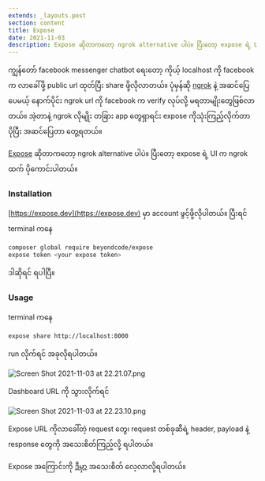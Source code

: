 ```yaml
---
extends: _layouts.post
section: content
title: Expose
date: 2021-11-03
description: Expose ဆိုတာကတော့ ngrok alternative ပါပဲ။ ပြီးတော့ expose ရဲ့ UI က ngrok ထက် ပိုကောင်းပါတယ်။
---
```


ကျွန်တော် facebook messenger chatbot ရေးတော့ ကိုယ့် localhost ကို facebook က လာခေါ်ဖို့ public url ထုတ်ပြီး share ဖို့လိုလာတယ်။ ပုံမှန်ဆို [ngrok](https://ngrok.com/) နဲ့ အဆင်ပြေပေမယ့် နောက်ပိုင်း ngrok url ကို facebook က verify လုပ်လို့ မရတာမျိုးတွေဖြစ်လာတယ်။ အဲ့တာနဲ့ ngrok လိုမျိုး တခြား app တွေရှာရင်း expose ကိုသုံးကြည့်လိုက်တာ ပိုပြီး အဆင်ပြေတာ တွေ့ရတယ်။

[Expose](https://expose.dev/)  ဆိုတာကတော့ ngrok alternative ပါပဲ။ ပြီးတော့ expose ရဲ့ UI က ngrok ထက် ပိုကောင်းပါတယ်။

### Installation
[https://expose.dev](https://expose.dev) မှာ account ဖွင့်ဖို့လိုပါတယ်။
ပြီးရင် terminal ကနေ

```sh
composer global require beyondcode/expose
expose token <your expose token>
``` 
ဒါဆိုရင် ရပါပြီ။

### Usage
terminal ကနေ
```sh
expose share http://localhost:8000
```
run လိုက်ရင် အခုလိုရပါတယ်။

![Screen Shot 2021-11-03 at 22.21.07.png](https://cdn.hashnode.com/res/hashnode/image/upload/v1635954681096/u9vW-JHkz.png)

Dashboard URL ကို သွားလိုက်ရင်

![Screen Shot 2021-11-03 at 22.23.10.png](https://cdn.hashnode.com/res/hashnode/image/upload/v1635954855804/eCOmGKJmS.png)

Expose URL ကိုလာခေါ်တဲ့ request တွေ၊ request တစ်ခုဆီရဲ့ header, payload နဲ့ response တွေကို အသေးစိတ်ကြည့်လို့ ရပါတယ်။

Expose အကြောင်းကို  [ဒီမှာ](https://expose.dev/docs/introduction)  အသေးစိတ် လေ့လာလို့ရပါတယ်။
